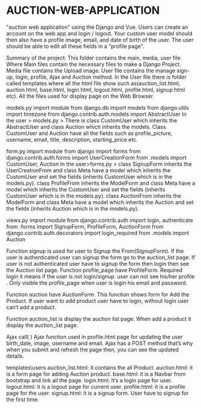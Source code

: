 # AUCTION-WEB-APPLICATION
"auction web application" using the Django and Vue. Users can create an account on the web app and login / logout. Your custom user model should then also have a profile image, email, and date of birth of the user. The user should be able to edit all these fields in a "profile page". 

Summary of the project:
This folder contains the main, media, user file Where Main files contain the necessary files to make a Django Project. Media file contains the Upload image. User file contains the manage sign-up, login, profile, Ajax and Auction method.
In the User file there is folder called templates where all the html file show such as(auction_list.html, auction.html, base.html, login.html, logout.html, profile.html, signup.html etc). All the files used for display page on the Web Browser.

models.py
import module 
from django.db import models
from django.utils import timezone
from django.contrib.auth.models import AbstractUser
In the user > models.py > There is class CustomUser which inherits the AbstractUser and class Auction which inherits the models. Class CustomUser and Auction have all the fields such as profile_picture, username, email, title, description, starting_price etc.

form.py
import module 
from django import forms
from django.contrib.auth.forms import UserCreationForm
from .models import CustomUser, Auction
In the user>forms.py > class SignupForm inherits the UserCreationFrom and class Meta have a model which inherits the CustomUser and set the fields (inherits CustomUser which is in the models.py). 
class ProfileFrom inherits the ModelForm and class Meta have a model which inherits the CustomUser and set the fields (inherits CustomUser which is in the models.py). 
class AuctionFrom inherits the ModelForm and class Meta have a model which inherits the Auction and set the fields (inherits Auction which is in the models.py).

views.py
import module 
from django.contrib.auth import login, authenticate
from .forms import SignupForm, ProfileForm, AuctionForm
from django.contrib.auth.decorators import login_required
from .models import Auction

Function signup is used for user to Signup the From(SignupForm). If the user is authenticated user can signup the form go to the auction_list page. If user is not authenticated user have to signup the form then login then see the Auction list page.
Function profile_page have ProfileForm. Required login it means if the user is not login/signup. user can not see his/her profile . Only visible the profile_page when user is login his email and password.

Function auction have AuctionForm. This function shows form for Add the Product. If user want to add product user have to login, without login user can’t add a product.

Function auction_list is display the auction list page. When add a product it display the auction_list page.

Ajax call( <script></script> )
Ajax function used in profile.html page for updating the user birth_date, image, username and email. Ajax has a POST method that’s why when you submit and refresh the page then, you can see the updated details.

templates\users
auction_list.html: it contains the all Product.
auction.html: it is a form page for adding Auction product.
base.html:  it is a Navbar from bootstrap and link all the page.
login.html: It’s a login page for user.
logout.html: it is a logout page for current user.
profile.html: it is a profile page for the user.
signup.html: it is a signup form. User have to signup for the first time.
